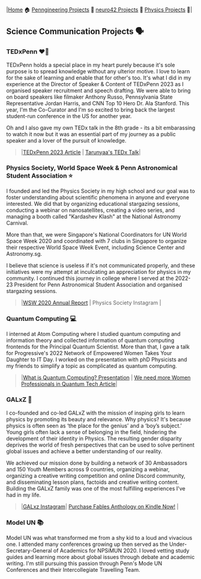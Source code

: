 |[Home](https://tarunyaa.github.io) 🏠    [Penngineering Projects](https://tarunyaa.github.io/pengineering-projects/) 🦾     [neuro42 Projects](https://tarunyaa.github.io/neuro42-projects/) 📡    [Physics Projects](https://tarunyaa.github.io/physics-projects/) 🔭|

## Science Communication Projects 🗣

### TEDxPenn ❤️🖤
TEDxPenn holds a special place in my heart purely because it's sole purpose is to spread knowledge without any ulterior motive. I love to learn for the sake of learning and enable that for other's too. It's what I did in my experience at the Director of Speaker & Content of TEDxPenn 2023 as I organised speaker recruitment and speech drafting. We were able to bring on board speakers like filmaker Anthony Russo, Pennsylvania State Representative Jordan Harris, and CNN Top 10 Hero Dr. Ala Stanford. This year, I'm the Co-Curator and I'm so excited to bring back the largest student-run conference in the US for another year. 

Oh and I also gave my own TEDx talk in the 8th grade - its a bit embarassing to watch it now but it was an essential part of my journey as a public speaker and a lover of the pursuit of knowledge.

> |[TEDxPenn 2023 Article](https://www.thedp.com/article/2023/03/penn-tedx-conference-revolution-speakers-anthony-russo-jordan-harris) | [Tarunyaa's TEDx Talk](https://www.youtube.com/watch?v=x_Rg82p0j50)|

### Physics Society, World Space Week & Penn Astronomical Student Association ⭐️
I founded and led the Physics Society in my high school and our goal was to foster understanding about scientific phenomena in anyone and everyone interested. We did that by organizing educational stargazing sessions, conducting a webinar on nanosatellites, creating a video series, and managing a booth called "Kardashev Klash" at the National Astronomy Carnival. 

More than that, we were Singapore's National Coordinators for UN World Space Week 2020 and coordinated with 7 clubs in Singapore to organize their respective World Space Week Event, including Science Center and Astronomy.sg. 

I believe that science is useless if it's not communicated properly, and these initiatives were my attempt at  inculcating an appreciation for physics in my community. I continued this journey in college where I served at the 2022-23 President for Penn Astronomical Student Association and organised stargazing sessions. 

> |[WSW 2020 Annual Report](https://www.worldspaceweek.org/wp-content/uploads/WSW_Annual_Report_2020.pdf) | Physics Society Instagram | 

### Quantum Computing 💻
I interned at Atom Computing where I studied quantum computing and information theory and collected information of quantum computing frontends for the Principal Quantum Scientist. More than that, I gave a talk for Progressive's 2022 Network of Empowered Women Takes Your Daughter to IT Day. I worked on the presentation with phD Physicists and my friends to simplify a topic as complicated as quantum computing.

> |[What is Quantum Computing? Presentation](https://www.canva.com/design/DAFFeJeBGCw/0LwFCgD8AcYUMfu8gigixg/edit?utm_content=DAFFeJeBGCw&utm_campaign=designshare&utm_medium=link2&utm_source=sharebutton) | [We need more Women Professionals in Quantum Tech Article](https://www.peoplemattersglobal.com/site/interstitial?return_to=%2Farticle%2Ftechnology%2Fwe-need-more-women-professionals-quantum-tech-companies-24433)|

### GALxZ 👧
I co-founded and co-led GALxZ with the mission of insping girls to learn physics by promoting its beauty and relevance. Why physics? It's because physics is often seen as ‘the place for the genius’ and a ‘boy’s subject.’ Young girls often lack a sense of belonging in the field, hindering the development of their identity in Physics. The resulting gender disparity deprives the world of fresh perspectives that can be used to solve pertinent global issues and achieve a better understanding of our reality. 

We achieved our mission done by building a network of 30 Ambassadors and 150 Youth Members across 9 countries, organizing a webinar, organizing a creative writing competition and online Discord community, and disseminating lesson plans, factoids and creative writing content. Building the GALxZ family was one of the most fulfilling experiences I've had in my life.

> |[GALxz Instagram](https://www.instagram.com/gal.x.z/)| [Purchase Fables Anthology on Kindle Now!](https://www.amazon.com/Galactic-Fables-Anthology-Gal-x-Z-ebook/dp/B08X2RB1DK) |

### Model UN 📚
Model UN was what transformed me from a shy kid to a loud and vivacious one. I attended many conferences growing up then served as the Under-Secretary-General of Academics for NPSiMUN 2020. I loved vetting study guides and learning more about global issues through debate and academic writing. I'm still pursuing this passion through Penn's Mode UN Conferences and their Intercollegiate Travelling Team.

